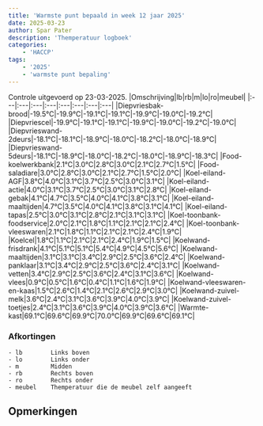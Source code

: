 ```yaml
---
title: 'Warmste punt bepaald in week 12 jaar 2025'
date: 2025-03-23
author: Spar Pater
description: 'Themperatuur logboek'
categories:
    - 'HACCP'
tags:
    - '2025'
    - 'warmste punt bepaling'
---
```

Controle uitgevoerd op 23-03-2025.
|Omschrijving|lb|rb|m|lo|ro|meubel|
|:---|:---|:---|:---|:---|:---|:---|:---|
|Diepvriesbak-brood|-19.5°C|-19.9°C|-19.1°C|-19.1°C|-19.9°C|-19.0°C|-19.2°C|
|Diepvriescel|-19.9°C|-19.1°C|-19.1°C|-19.9°C|-19.0°C|-19.2°C|-19.0°C|
|Diepvrieswand-2deurs|-18.1°C|-18.1°C|-18.9°C|-18.0°C|-18.2°C|-18.0°C|-18.9°C|
|Diepvrieswand-5deurs|-18.1°C|-18.9°C|-18.0°C|-18.2°C|-18.0°C|-18.9°C|-18.3°C|
|Food-koelwerkbank|2.1°C|3.0°C|2.8°C|3.0°C|2.1°C|2.7°C|1.5°C|
|Food-saladiare|3.0°C|2.8°C|3.0°C|2.1°C|2.7°C|1.5°C|2.0°C|
|Koel-eiland-AGF|3.8°C|4.0°C|3.1°C|3.7°C|2.5°C|3.0°C|3.1°C|
|Koel-eiland-actie|4.0°C|3.1°C|3.7°C|2.5°C|3.0°C|3.1°C|2.8°C|
|Koel-eiland-gebak|4.1°C|4.7°C|3.5°C|4.0°C|4.1°C|3.8°C|3.1°C|
|Koel-eiland-maaltijden|4.7°C|3.5°C|4.0°C|4.1°C|3.8°C|3.1°C|4.1°C|
|Koel-eiland-tapas|2.5°C|3.0°C|3.1°C|2.8°C|2.1°C|3.1°C|3.1°C|
|Koel-toonbank-foodservice|2.0°C|2.1°C|1.8°C|1.1°C|2.1°C|2.1°C|2.4°C|
|Koel-toonbank-vleeswaren|2.1°C|1.8°C|1.1°C|2.1°C|2.1°C|2.4°C|1.9°C|
|Koelcel|1.8°C|1.1°C|2.1°C|2.1°C|2.4°C|1.9°C|1.5°C|
|Koelwand-frisdrank|4.1°C|5.1°C|5.1°C|5.4°C|4.9°C|4.5°C|5.6°C|
|Koelwand-maaltijden|3.1°C|3.1°C|3.4°C|2.9°C|2.5°C|3.6°C|2.4°C|
|Koelwand-panklaar|3.1°C|3.4°C|2.9°C|2.5°C|3.6°C|2.4°C|3.1°C|
|Koelwand-vetten|3.4°C|2.9°C|2.5°C|3.6°C|2.4°C|3.1°C|3.6°C|
|Koelwand-vlees|0.9°C|0.5°C|1.6°C|0.4°C|1.1°C|1.6°C|1.9°C|
|Koelwand-vleeswaren-en-kaas|1.5°C|2.6°C|1.4°C|2.1°C|2.6°C|2.9°C|3.0°C|
|Koelwand-zuivel-melk|3.6°C|2.4°C|3.1°C|3.6°C|3.9°C|4.0°C|3.9°C|
|Koelwand-zuivel-toetjes|2.4°C|3.1°C|3.6°C|3.9°C|4.0°C|3.9°C|3.6°C|
|Warmte-kast|69.1°C|69.6°C|69.9°C|70.0°C|69.9°C|69.6°C|69.1°C|

### Afkortingen
    - lb        Links boven
    - lo        Links onder
    - m         Midden
    - rb        Rechts boven
    - ro        Rechts onder
    - meubel    Themperatuur die de meubel zelf aangeeft

## Opmerkingen


